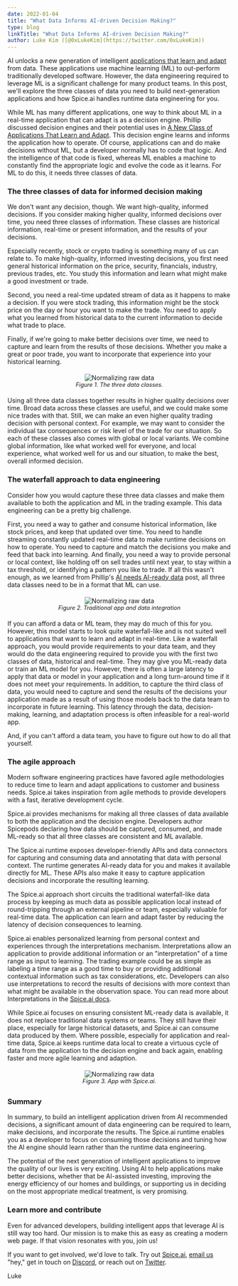 ```yaml
---
date: 2022-01-04
title: "What Data Informs AI-driven Decision Making?"
type: blog
linkTitle: "What Data Informs AI-driven Decision Making?"
author: Luke Kim ([@0xLukeKim](https://twitter.com/0xLukeKim))
---
```


AI unlocks a new generation of intelligent [applications that learn and adapt](https://blog.spiceai.org/posts/2021/11/05/making-apps-that-learn-and-adapt/) from data. These applications use machine learning (ML) to out-perform traditionally developed software. However, the data engineering required to leverage ML is a significant challenge for many product teams. In this post, we'll explore the three classes of data you need to build next-generation applications and how Spice.ai handles runtime data engineering for you.

While ML has many different applications, one way to think about ML in a real-time application that can adapt is as a decision engine. Phillip discussed decision engines and their potential uses in [A New Class of Applications That Learn and Adapt](). This decision engine learns and informs the application how to operate. Of course, applications can and do make decisions without ML, but a developer normally has to code that logic. And the intelligence of that code is fixed, whereas ML enables a machine to constantly find the appropriate logic and evolve the code as it learns. For ML to do this, it needs three classes of data.

### The three classes of data for informed decision making

We don't want any decision, though. We want high-quality, informed decisions. If you consider making higher quality, informed decisions over time, you need three classes of information. These classes are historical information, real-time or present information, and the results of your decisions.

Especially recently, stock or crypto trading is something many of us can relate to. To make high-quality, informed investing decisions, you first need general historical information on the price, security, financials, industry, previous trades, etc. You study this information and learn what might make a good investment or trade.

Second, you need a real-time updated stream of data as it happens to make a decision. If you were stock trading, this information might be the stock price on the day or hour you want to make the trade. You need to apply what you learned from historical data to the current information to decide what trade to place.

Finally, if we're going to make better decisions over time, we need to capture and learn from the results of those decisions. Whether you make a great or poor trade, you want to incorporate that experience into your historical learning.

<div style="display: flex; justify-content: center; padding: 5px;">
  <div style="display: grid;">
    <img style="max-width: 600px; margin: auto" alt="Normalizing raw data" src="https://user-images.githubusercontent.com/80174/147721731-d7f6a414-1b8c-44cb-83ef-9cca0bc65b61.png">
    	<div style="font-size: 0.8rem; font-style: italic; text-align: center;">Figure 1. The three data classes.</div>
  </div>
</div>

Using all three data classes together results in higher quality decisions over time. Broad data across these classes are useful, and we could make some nice trades with that. Still, we can make an even higher quality trading decision with personal context. For example, we may want to consider the individual tax consequences or risk level of the trade for our situation. So each of these classes also comes with global or local variants. We combine global information, like what worked well for everyone, and local experience, what worked well for us and our situation, to make the best, overall informed decision.

### The waterfall approach to data engineering

Consider how you would capture these three data classes and make them available to both the application and ML in the trading example. This data engineering can be a pretty big challenge.

First, you need a way to gather and consume historical information, like stock prices, and keep that updated over time. You need to handle streaming constantly updated real-time data to make runtime decisions on how to operate. You need to capture and match the decisions you make and feed that back into learning. And finally, you need a way to provide personal or local context, like holding off on sell trades until next year, to stay within a tax threshold, or identifying a pattern you like to trade. If all this wasn't enough, as we learned from Phillip's [AI needs AI-ready data](https://blog.spiceai.org/posts/2021/12/05/ai-needs-ai-ready-data/) post, all three data classes need to be in a format that ML can use.

<div style="display: flex; justify-content: center; padding: 5px;">
  <div style="display: grid;">
    <img style="max-width: 600px; margin: auto" alt="Normalizing raw data" src="https://user-images.githubusercontent.com/80174/147721747-4a61f319-0d4c-496a-b186-17fd495b64ca.png">
    	<div style="font-size: 0.8rem; font-style: italic; text-align: center;">Figure 2. Traditional app and data integration</div>
  </div>
</div>

If you can afford a data or ML team, they may do much of this for you. However, this model starts to look quite waterfall-like and is not suited well to applications that want to learn and adapt in real-time. Like a waterfall approach, you would provide requirements to your data team, and they would do the data engineering required to provide you with the first two classes of data, historical and real-time. They may give you ML-ready data or train an ML model for you. However, there is often a large latency to apply that data or model in your application and a long turn-around time if it does not meet your requirements. In addition, to capture the third class of data, you would need to capture and send the results of the decisions your application made as a result of using those models back to the data team to incorporate in future learning. This latency through the data, decision-making, learning, and adaptation process is often infeasible for a real-world app.

And, if you can't afford a data team, you have to figure out how to do all that yourself.

### The agile approach

Modern software engineering practices have favored agile methodologies to reduce time to learn and adapt applications to customer and business needs. Spice.ai takes inspiration from agile methods to provide developers with a fast, iterative development cycle.

Spice.ai provides mechanisms for making all three classes of data available to both the application and the decision engine. Developers author Spicepods declaring how data should be captured, consumed, and made ML-ready so that all three classes are consistent and ML available.

The Spice.ai runtime exposes developer-friendly APIs and data connectors for capturing and consuming data and annotating that data with personal context. The runtime generates AI-ready data for you and makes it available directly for ML. These APIs also make it easy to capture application decisions and incorporate the resulting learning.

The Spice.ai approach short circuits the traditional waterfall-like data process by keeping as much data as possible application local instead of round-tripping through an external pipeline or team, especially valuable for real-time data. The application can learn and adapt faster by reducing the latency of decision consequences to learning.

Spice.ai enables personalized learning from personal context and experiences through the interpretations mechanism. Interpretations allow an application to provide additional information or an "interpretation" of a time range as input to learning. The trading example could be as simple as labeling a time range as a good time to buy or providing additional contextual information such as tax considerations, etc. Developers can also use interpretations to record the results of decisions with more context than what might be available in the observation space. You can read more about Interpretations in the [Spice.ai docs](https://docs.spiceai.org/concepts/interpretations/).

While Spice.ai focuses on ensuring consistent ML-ready data is available, it does not replace traditional data systems or teams. They still have their place, especially for large historical datasets, and Spice.ai can consume data produced by them. Where possible, especially for application and real-time data, Spice.ai keeps runtime data local to create a virtuous cycle of data from the application to the decision engine and back again, enabling faster and more agile learning and adaption.

<div style="display: flex; justify-content: center; padding: 5px;">
  <div style="display: grid;">
    <img style="max-width: 600px; margin: auto" alt="Normalizing raw data" src="https://user-images.githubusercontent.com/80174/147721797-707d29b2-f93e-42be-809a-921349049895.png">
    	<div style="font-size: 0.8rem; font-style: italic; text-align: center;">Figure 3. App with Spice.ai.</div>
  </div>
</div>

### Summary

In summary, to build an intelligent application driven from AI recommended decisions, a significant amount of data engineering can be required to learn, make decisions, and incorporate the results. The Spice.ai runtime enables you as a developer to focus on consuming those decisions and tuning how the AI engine should learn rather than the runtime data engineering.

The potential of the next generation of intelligent applications to improve the quality of our lives is very exciting. Using AI to help applications make better decisions, whether that be AI-assisted investing, improving the energy efficiency of our homes and buildings, or supporting us in deciding on the most appropriate medical treatment, is very promising.

### Learn more and contribute

Even for advanced developers, building intelligent apps that leverage AI is still way too hard. Our mission is to make this as easy as creating a modern web page. If that vision resonates with you, join us!

If you want to get involved, we'd love to talk. Try out [Spice.ai](https://spiceai.org), [email us](mailto:hey@spiceai.io) "hey," get in touch on [Discord](https://discord.gg/kZnTfneP5u), or reach out on [Twitter](https://twitter.com/SpiceAIHQ).

Luke
